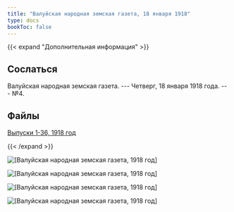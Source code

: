 ```yaml
---
title: "Валуйская народная земская газета, 18 января 1918"
type: docs
bookToc: false
---
```


{{< expand "Дополнительная информация" >}}
## Сослаться
Валуйская народная земская газета. --- Четверг, 18 января 1918 года. --- №4.

## Файлы
[Выпуски 1-36, 1918 год](https://www.dropbox.com/sh/y1y6ee755w9d7ne/AACn7mJSdbUS84WlRiocceIha?dl=0)

{{< /expand >}}

![[Валуйская народная земская газета, 1918 год]](/static/img/papers/1918_№04.jpg)

![[Валуйская народная земская газета, 1918 год]](/static/img/papers/1918_№04_p2.jpg)

![[Валуйская народная земская газета, 1918 год]](/static/img/papers/1918_№04_p3.jpg)

![[Валуйская народная земская газета, 1918 год]](/static/img/papers/1918_№04_p4.jpg)
